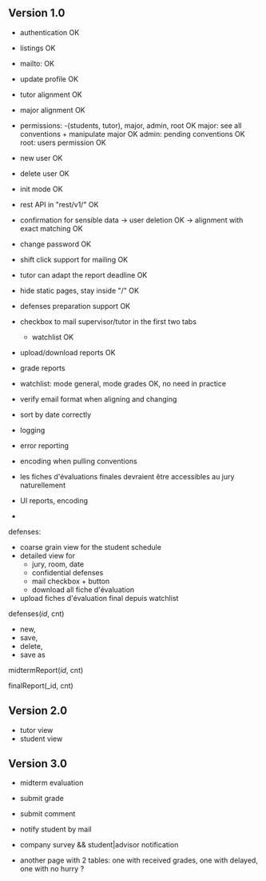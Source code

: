 ## Version 1.0
- authentication OK
- listings OK
- mailto: OK
- update profile OK
- tutor alignment OK
- major alignment OK
- permissions: -(students, tutor), major, admin, root   OK
  major: see all conventions + manipulate major OK
  admin: pending conventions OK
  root: users permission OK
- new user OK
- delete user OK
- init mode OK
- rest API in "rest/v1/"  OK
- confirmation for sensible data
   -> user deletion OK
   -> alignment with exact matching OK
- change password OK
- shift click support for mailing OK
- tutor can adapt the report deadline OK
- hide static pages, stay inside "/" OK
- defenses preparation support OK
- checkbox to mail supervisor/tutor in the first two tabs
   - watchlist OK
- upload/download reports OK
- grade reports
- watchlist: mode general, mode grades OK, no need in practice

- verify email format when aligning and changing
- sort by date correctly
- logging
- error reporting
- encoding when pulling conventions
- les fiches d'évaluations finales devraient être accessibles au jury naturellement
- UI reports, encoding
-

defenses:
 - coarse grain view for the student schedule
 - detailed view for
   - jury, room, date
   - confidential defenses
   - mail checkbox + button
   - download all fiche d'évaluation
 - upload fiches d'évaluation final depuis watchlist

defenses(_id_, cnt)
  - new,
  - save,
  - delete,
  - save as


midtermReport(_id_, cnt)

finalReport(_id, cnt)



## Version 2.0 ##

- tutor view
- student view

## Version 3.0 ##
- midterm evaluation

- submit grade
- submit comment
- notify student by mail

- company survey && student|advisor notification

- another page with 2 tables: one with received grades, one with delayed, one with no hurry ?
